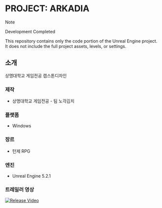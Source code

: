 # PROJECT: ARKADIA

> [!NOTE]
> Development Completed
> 
> This repository contains only the code portion of the Unreal Engine project.
It does not include the full project assets, levels, or settings.

## 소개
상명대학교 게임전공 캡스톤디자인

### 제작
- 상명대학교 게임전공 - 팀 노각김치

### 플랫폼
- Windows

### 장르
- 턴제 RPG

### 엔진
- Unreal Engine 5.2.1

### 트레일러 영상  

<!-- 고화질 썸네일 -->
[![Release Video](https://img.youtube.com/vi/3qXqNkvBvfw/hqdefault.jpg)](https://youtu.be/3qXqNkvBvfw)

